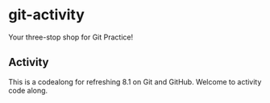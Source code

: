 # git-activity

Your three-stop shop for Git Practice!

## Activity

This is a codealong for refreshing 8.1 on Git and GitHub.
Welcome to activity code along.
